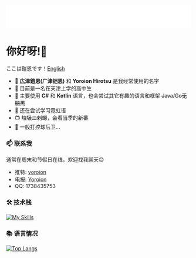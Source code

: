 <p align="center">
<img src="/header.svg" align="center" />
</p>

#  你好呀!🌟
ここは鎧恩です！[English](./README_en.md)
- 🐲 **広津鎧恩(广津铠恩)** 和 **Yoroion Hirotsu** 是我经常使用的名字
- 🐶 目前是一名在天津上学的高中生
- 🌱 主要使用 **C#** 和 **Kotlin** 语言，也会尝试其它有趣的语言和框架 ~~Java/Go无脑黑~~
- 📖 还在尝试学习霓虹语
- 📺 ~~垃圾二刺螈~~，会看当季的新番
- 🏀 一般打控球后卫...

### 📫 联系我
通常在周末和节假日在线，欢迎找我聊天😊
- 推特: [yoroion](https://twitter.com/yoroion)
- 电报: [Yoroion](https://t.me/Yoroion)
- QQ: 1738435753

### 🛠️ 技术栈

[![My Skills](https://skillicons.dev/icons?i=cs,dotnet,kotlin,visualstudio,vscode,js,svelte)](https://skillicons.dev)

### 📚 语言情况
[![Top Langs](https://github-readme-stats.vercel.app/api/top-langs/?username=Yoroion&theme=radical)](https://github.com/anuraghazra/github-readme-stats)
